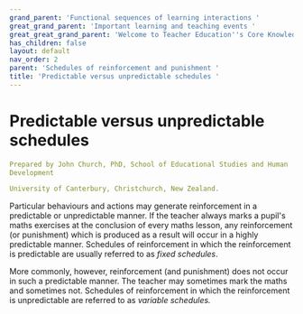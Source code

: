```yaml
---
grand_parent: 'Functional sequences of learning interactions '
great_grand_parent: 'Important learning and teaching events '
great_great_grand_parent: 'Welcome to Teacher Education''s Core Knowledge and Skills.'
has_children: false
layout: default
nav_order: 2
parent: 'Schedules of reinforcement and punishment '
title: 'Predictable versus unpredictable schedules '
---
```

# Predictable versus unpredictable schedules


```yaml
Prepared by John Church, PhD, School of Educational Studies and Human
Development

University of Canterbury, Christchurch, New Zealand.
```


Particular behaviours and actions may generate reinforcement in a
predictable or unpredictable manner. If the teacher always marks a
pupil\'s maths exercises at the conclusion of every maths lesson, any
reinforcement (or punishment) which is produced as a result will occur
in a highly predictable manner. Schedules of reinforcement in which the
reinforcement is predictable are usually referred to as *fixed
schedules*.

More commonly, however, reinforcement (and punishment) does not occur in
such a predictable manner. The teacher may sometimes mark the maths and
sometimes not. Schedules of reinforcement in which the reinforcement is
unpredictable are referred to as *variable schedules.*
